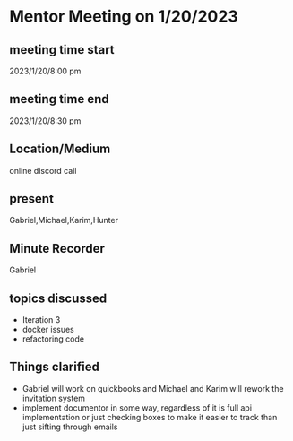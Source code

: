 # Mentor Meeting on 1/20/2023
## meeting time start
2023/1/20/8:00 pm
## meeting time end
2023/1/20/8:30 pm
## Location/Medium
online discord call
## present
Gabriel,Michael,Karim,Hunter
## Minute Recorder
Gabriel
## topics discussed
* Iteration 3
* docker issues
* refactoring code
## Things clarified
* Gabriel will work on quickbooks and Michael and Karim will rework the invitation system
* implement documentor in some way, regardless of it is full api implementation or just checking boxes to make it easier to track than just sifting through emails

